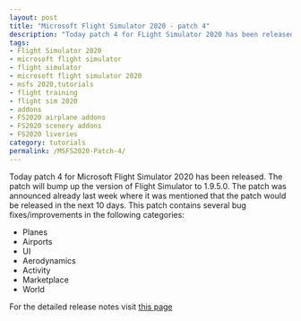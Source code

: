 ```yaml
---
layout: post
title: "Microsoft Flight Simulator 2020 - patch 4"
description: "Today patch 4 for FLight Simulator 2020 has been released, read this post for more info"
tags:
- Flight Simulator 2020
- microsoft flight simulator
- flight simulator
- microsoft flight simulator 2020
- msfs 2020,tutorials
- flight training
- flight sim 2020
- addons
- FS2020 airplane addons
- FS2020 scenery addons
- FS2020 liveries
category: tutorials
permalink: /MSFS2020-Patch-4/
---
```


Today patch 4 for Microsoft Flight Simulator 2020 has been released. The patch will bump up the version of Flight Simulator to 1.9.5.0. The patch was announced already last week where it was mentioned that the patch would be released in the next 10 days.
This patch contains several bug fixes/improvements in the following categories:

* Planes
* Airports
* UI
* Aerodynamics
* Activity
* Marketplace
* World

For the detailed release notes visit [this page](https://www.flightsimulator.com/release-notes-1-9-5-0-is-now-available/)